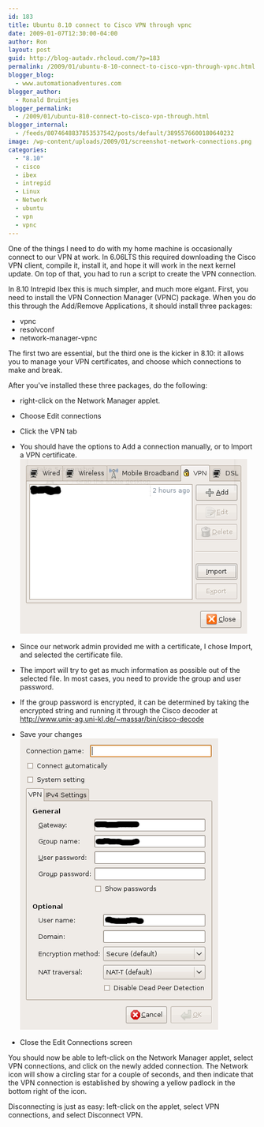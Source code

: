 ```yaml
---
id: 183
title: Ubuntu 8.10 connect to Cisco VPN through vpnc
date: 2009-01-07T12:30:00-04:00
author: Ron
layout: post
guid: http://blog-autadv.rhcloud.com/?p=183
permalink: /2009/01/ubuntu-8-10-connect-to-cisco-vpn-through-vpnc.html
blogger_blog:
  - www.automationadventures.com
blogger_author:
  - Ronald Bruintjes
blogger_permalink:
  - /2009/01/ubuntu-810-connect-to-cisco-vpn-through.html
blogger_internal:
  - /feeds/8074648837853537542/posts/default/3895576600180640232
image: /wp-content/uploads/2009/01/screenshot-network-connections.png
categories:
  - "8.10"
  - cisco
  - ibex
  - intrepid
  - Linux
  - Network
  - ubuntu
  - vpn
  - vpnc
---
```

One of the things I need to do with my home machine is occasionally connect to our VPN at work. In 6.06LTS this required downloading the Cisco VPN client, compile it, install it, and hope it will work in the next kernel update. On top of that, you had to run a script to create the VPN connection.

In 8.10 Intrepid Ibex this is much simpler, and much more elgant. First, you need to install the VPN Connection Manager (VPNC) package. When you do this through the Add/Remove Applications, it should install three packages:

  * vpnc
  * resolvconf
  * network-manager-vpnc

  The first two are essential, but the third one is the kicker in 8.10: it allows you to manage your VPN certificates, and choose which connections to make and break.

  After you've installed these three packages, do the following:

  * right-click on the Network Manager applet.
  * Choose Edit connections
  * Click the VPN tab
  * You should have the options to Add a connection manually, or to Import a VPN certificate. ![Screenshot Network Connections](/wp-content/uploads/2009/01/screenshot-network-connections.png)

  * Since our network admin provided me with a certificate, I chose Import, and selected the certificate file.
  * The import will try to get as much information as possible out of the selected file. In most cases, you need to provide the group and user password.
  * If the group password is encrypted, it can be determined by taking the encrypted string and running it through the Cisco decoder at http://www.unix-ag.uni-kl.de/~massar/bin/cisco-decode
  * Save your changes ![Screenshot connection](/wp-content/uploads/2009/01/screenshot-connection.png)
  * Close the Edit Connections screen

  You should now be able to left-click on the Network Manager applet, select VPN connections, and click on the newly added connection. The Network icon will show a circling star for a couple of seconds, and then indicate that the VPN connection is established by showing a yellow padlock in the bottom right of the icon.

Disconnecting is just as easy: left-click on the applet, select VPN connections, and select Disconnect VPN.
